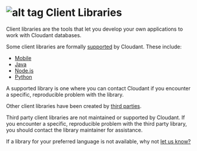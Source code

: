 # ![alt tag](images/libraries_icon.png) Client Libraries

Client libraries are the tools that let you develop your own applications to work with Cloudant databases.

Some client libraries are formally [supported](libraries.html#supported-client-libraries) by Cloudant.
These include:

-	[Mobile](libraries.html#mobile)
-	[Java](libraries.html#java)
-	[Node.js](libraries.html#node.js)
-	[Python](libraries.html#python)

A supported library is one where you can contact Cloudant if you encounter a specific, reproducible problem with the library.

Other client libraries have been created by [third parties](libraries.html#third-party-client-libraries).

<aside class="warning">Third party client libraries are not maintained or supported by Cloudant.
If you encounter a specific, reproducible problem with the third party library,
you should contact the library maintainer for assistance.</aside> 

If a library for your preferred language is not available,
why not [let us know?](https://github.com/cloudant-labs/slate/issues)
